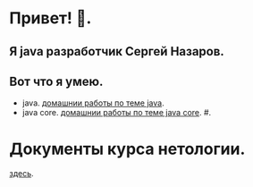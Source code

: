 # Привет! 👋.
## Я java разработчик Сергей Назаров.
## Вот что я умею.
- java. [домашнии работы по теме java]().
- java core. [домашнии работы по теме java core]().
#.
# Документы курса нетологии.
[здесь](https://drive.google.com/file/d/1yRL0kPC1RSE0u7WEQuZkq6HLo9iopgBa/view?usp=share_link).
